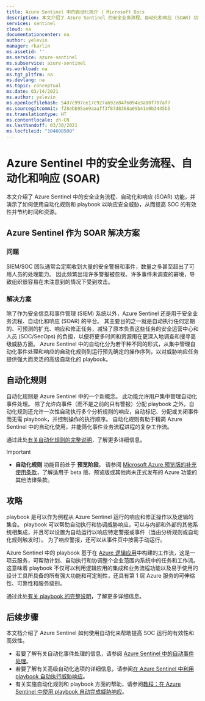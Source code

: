 ```yaml
---
title: Azure Sentinel 中的自动化简介 | Microsoft Docs
description: 本文介绍了 Azure Sentinel 的安全业务流程、自动化和响应 (SOAR) 功能，并围绕 SOAR 的组件（即自动化规则和 playbook）展开说明。
services: sentinel
cloud: na
documentationcenter: na
author: yelevin
manager: rkarlin
ms.assetid: ''
ms.service: azure-sentinel
ms.subservice: azure-sentinel
ms.workload: na
ms.tgt_pltfrm: na
ms.devlang: na
ms.topic: conceptual
ms.date: 03/14/2021
ms.author: yelevin
ms.openlocfilehash: 54d7c997ce17c927a692e84f6094e3a08f707af7
ms.sourcegitcommit: f28ebb95ae9aaaff3f87d8388a09b41e0b3445b5
ms.translationtype: HT
ms.contentlocale: zh-CN
ms.lasthandoff: 03/30/2021
ms.locfileid: "104608508"
---
```

# <a name="security-orchestration-automation-and-response-soar-in-azure-sentinel"></a>Azure Sentinel 中的安全业务流程、自动化和响应 (SOAR)

本文介绍了 Azure Sentinel 中的安全业务流程、自动化和响应 (SOAR) 功能，并演示了如何使用自动化规则和 playbook 以响应安全威胁，从而提高 SOC 的有效性并节约时间和资源。

## <a name="azure-sentinel-as-a-soar-solution"></a>Azure Sentinel 作为 SOAR 解决方案

### <a name="the-problem"></a>问题

SIEM/SOC 团队通常会定期收到大量的安全警报和事件，数量之多甚至超出了可用人员的处理能力。 因此频繁出现许多警报被忽视、许多事件未调查的窘境，导致组织很容易在未注意到的情况下受到攻击。

### <a name="the-solution"></a>解决方案

除了作为安全信息和事件管理 (SIEM) 系统以外，Azure Sentinel 还是用于安全业务流程、自动化和响应 (SOAR) 的平台。 其主要目的之一就是自动执行任何定期的、可预测的扩充、响应和修正任务，减轻了原本负责这些任务的安全运营中心和人员 (SOC/SecOps) 的负担，以便将更多时间和资源用在更深入地调查和搜寻高级威胁方面。 Azure Sentinel 中的自动化分为若干种不同的形式，从集中管理自动化事件处理和响应的自动化规则到运行预先确定的操作序列，以对威胁响应任务提供强大而灵活的高级自动化的 playbook。

## <a name="automation-rules"></a>自动化规则

自动化规则是 Azure Sentinel 中的一个新概念。 此功能允许用户集中管理自动化事件处理。 除了允许向事件（而不是之前的只有警报）分配 playbook 之外，自动化规则还允许一次性自动执行多个分析规则的响应，自动标记、分配或关闭事件而无需 playbook，并控制操作的执行顺序。 自动化规则有助于精简 Azure Sentinel 中的自动化使用，并能简化事件业务流程进程的复杂工作流。

通过此处[有关自动化规则的完整说明](automate-incident-handling-with-automation-rules.md)，了解更多详细信息。

> [!IMPORTANT]
>
> - **自动化规则** 功能目前处于 **预览阶段**。 请参阅 [Microsoft Azure 预览版的补充使用条款](https://azure.microsoft.com/support/legal/preview-supplemental-terms/)，了解适用于 beta 版、预览版或其他尚未正式发布的 Azure 功能的其他法律条款。

## <a name="playbooks"></a>攻略

playbook 是可以作为例程从 Azure Sentinel 运行的响应和修正操作以及逻辑的集合。 playbook 可以帮助自动执行和协调威胁响应，可以与内部和外部的其他系统相集成，并且可以设置为自动运行以响应特定警报或事件（当由分析规则或自动化规则触发时）。 为了响应警报，还可以从事件页中按需手动运行。

Azure Sentinel 中的 playbook 基于在 [Azure 逻辑应用](../logic-apps/logic-apps-overview.md)中构建的工作流，这是一项云服务，可帮助计划、自动执行和协调整个企业范围内系统中的任务和工作流。 这意味着 playbook 不仅可以利用逻辑应用的集成和业务流程功能以及易于使用的设计工具所具备的所有强大功能和可定制性，还具有第 1 层 Azure 服务的可伸缩性、可靠性和服务级别。

通过此处[有关 playbook 的完整说明](automate-responses-with-playbooks.md)，了解更多详细信息。

## <a name="next-steps"></a>后续步骤

本文档介绍了 Azure Sentinel 如何使用自动化来帮助提高 SOC 运行的有效性和高效性。

- 若要了解有关自动化事件处理的信息，请参阅 [Azure Sentinel 中的自动事件处理](automate-incident-handling-with-automation-rules.md)。
- 若要了解有关高级自动化选项的详细信息，请参阅[在 Azure Sentinel 中利用 playbook 自动执行威胁响应](automate-responses-with-playbooks.md)。
- 有关实施自动化规则和 playbook 方面的帮助，请参阅[教程：在 Azure Sentinel 中使用 playbook 自动完成威胁响应](tutorial-respond-threats-playbook.md)。
